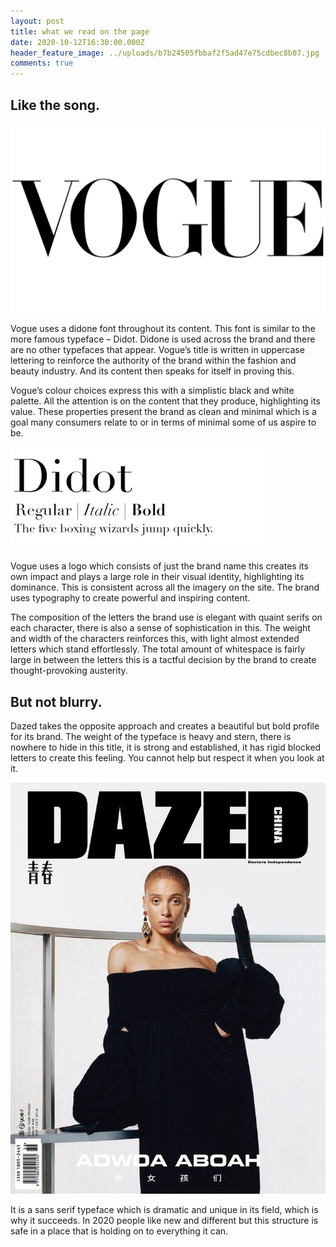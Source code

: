 ```yaml
---
layout: post
title: what we read on the page
date: 2020-10-12T16:30:00.000Z
header_feature_image: ../uploads/b7b24505fbbaf2f5ad47e75cdbec8b07.jpg
comments: true
---
```

## Like the song. 

![Vogue Logo © Vogue ](../uploads/vogue-logo.jpg "Vogue Logo © Vogue ")

Vogue uses a didone font throughout its content. This font is similar to the more famous typeface – Didot. Didone is used across the brand and there are no other typefaces that appear. Vogue’s title is written in uppercase lettering to reinforce the authority of the brand within the fashion and beauty industry. And its content then speaks for itself in proving this. 

Vogue’s colour choices express this with a simplistic black and white palette. All the attention is on the content that they produce, highlighting its value. These properties present the brand as clean and minimal which is a goal many consumers relate to or in terms of minimal some of us aspire to be.  

![Didot © Google Fonts](../uploads/image1.jpg "Didot © Google Fonts")

Vogue uses a logo which consists of just the brand name this creates its own impact and plays a large role in their visual identity, highlighting its dominance. This is consistent across all the imagery on the site. The brand uses typography to create powerful and inspiring content. 

The composition of the letters the brand use is elegant with quaint serifs on each character, there is also a sense of sophistication in this. The weight and width of the characters reinforces this, with light almost extended letters which stand effortlessly. The total amount of whitespace is fairly large in between the letters this is a tactful decision by the brand to create thought-provoking austerity. 

## But not blurry.

Dazed takes the opposite approach and creates a beautiful but bold profile for its brand. The weight of the typeface is heavy and stern, there is nowhere to hide in this title, it is strong and established, it has rigid blocked letters to create this feeling. You cannot help but respect it when you look at it. 

![Dazed Cover © Dazed China](../uploads/dazed-china-01-730x953.jpg "Dazed Cover © Dazed China")

It is a sans serif typeface which is dramatic and unique in its field, which is why it succeeds. In 2020 people like new and different but this structure is safe in a place that is holding on to everything it can.